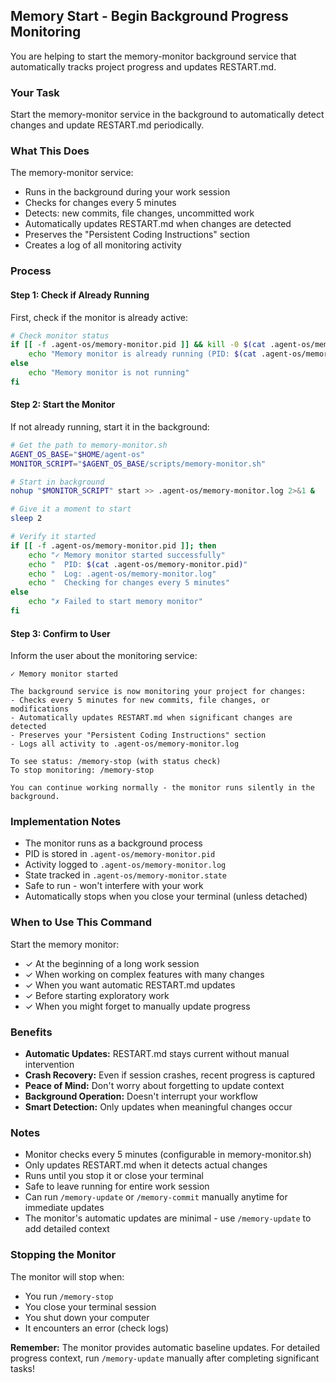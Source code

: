 ## Memory Start - Begin Background Progress Monitoring

You are helping to start the memory-monitor background service that automatically tracks project progress and updates RESTART.md.

### Your Task

Start the memory-monitor service in the background to automatically detect changes and update RESTART.md periodically.

### What This Does

The memory-monitor service:
- Runs in the background during your work session
- Checks for changes every 5 minutes
- Detects: new commits, file changes, uncommitted work
- Automatically updates RESTART.md when changes are detected
- Preserves the "Persistent Coding Instructions" section
- Creates a log of all monitoring activity

### Process

#### Step 1: Check if Already Running

First, check if the monitor is already active:

```bash
# Check monitor status
if [[ -f .agent-os/memory-monitor.pid ]] && kill -0 $(cat .agent-os/memory-monitor.pid) 2>/dev/null; then
    echo "Memory monitor is already running (PID: $(cat .agent-os/memory-monitor.pid))"
else
    echo "Memory monitor is not running"
fi
```

#### Step 2: Start the Monitor

If not already running, start it in the background:

```bash
# Get the path to memory-monitor.sh
AGENT_OS_BASE="$HOME/agent-os"
MONITOR_SCRIPT="$AGENT_OS_BASE/scripts/memory-monitor.sh"

# Start in background
nohup "$MONITOR_SCRIPT" start >> .agent-os/memory-monitor.log 2>&1 &

# Give it a moment to start
sleep 2

# Verify it started
if [[ -f .agent-os/memory-monitor.pid ]]; then
    echo "✓ Memory monitor started successfully"
    echo "  PID: $(cat .agent-os/memory-monitor.pid)"
    echo "  Log: .agent-os/memory-monitor.log"
    echo "  Checking for changes every 5 minutes"
else
    echo "✗ Failed to start memory monitor"
fi
```

#### Step 3: Confirm to User

Inform the user about the monitoring service:

```
✓ Memory monitor started

The background service is now monitoring your project for changes:
- Checks every 5 minutes for new commits, file changes, or modifications
- Automatically updates RESTART.md when significant changes are detected
- Preserves your "Persistent Coding Instructions" section
- Logs all activity to .agent-os/memory-monitor.log

To see status: /memory-stop (with status check)
To stop monitoring: /memory-stop

You can continue working normally - the monitor runs silently in the background.
```

### Implementation Notes

- The monitor runs as a background process
- PID is stored in `.agent-os/memory-monitor.pid`
- Activity logged to `.agent-os/memory-monitor.log`
- State tracked in `.agent-os/memory-monitor.state`
- Safe to run - won't interfere with your work
- Automatically stops when you close your terminal (unless detached)

### When to Use This Command

Start the memory monitor:
- ✓ At the beginning of a long work session
- ✓ When working on complex features with many changes
- ✓ When you want automatic RESTART.md updates
- ✓ Before starting exploratory work
- ✓ When you might forget to manually update progress

### Benefits

- **Automatic Updates:** RESTART.md stays current without manual intervention
- **Crash Recovery:** Even if session crashes, recent progress is captured
- **Peace of Mind:** Don't worry about forgetting to update context
- **Background Operation:** Doesn't interrupt your workflow
- **Smart Detection:** Only updates when meaningful changes occur

### Notes

- Monitor checks every 5 minutes (configurable in memory-monitor.sh)
- Only updates RESTART.md when it detects actual changes
- Runs until you stop it or close your terminal
- Safe to leave running for entire work session
- Can run `/memory-update` or `/memory-commit` manually anytime for immediate updates
- The monitor's automatic updates are minimal - use `/memory-update` to add detailed context

### Stopping the Monitor

The monitor will stop when:
- You run `/memory-stop`
- You close your terminal session
- You shut down your computer
- It encounters an error (check logs)

**Remember:** The monitor provides automatic baseline updates. For detailed progress context, run `/memory-update` manually after completing significant tasks!

